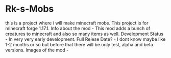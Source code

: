 # Rk-s-Mobs
this is a project where i will make minecraft mobs.
This project is for minecraft forge 1.17.1.
Info about the mod -
This mod adds a bunch of creatures to minecraft and also so many items as well.
Development Status - In very very early development.
Full Relese Date? - I dont know maybe like 1-2 months or so but before that there will be only test, alpha and beta versions.
Images of the mod -
